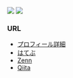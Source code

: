 <span>
  <img align="top" src="https://github-readme-stats.vercel.app/api?username=yasu-s&show_icons=true&count_private=true&theme=swift" />
  <img align="top" src="https://github-readme-stats.vercel.app/api/top-langs/?username=yasu-s&layout=compact&theme=swift" />
</span>

### URL

- [プロフィール詳細](https://github.com/yasu-s/docs/blob/master/profile.md)
- [はてぶ](https://kakkoyakakko2.hatenablog.com/)
- [Zenn](https://zenn.dev/kakkoyakakko)
- [Qiita](https://qiita.com/yasu-s)
